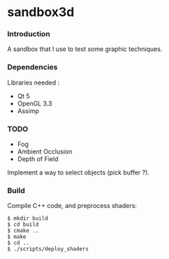 sandbox3d
=========

### Introduction

A sandbox that I use to test some graphic techniques.

### Dependencies

Libraries needed :
- Qt 5
- OpenGL 3.3
- Assimp

### TODO

- Fog
- Ambient Occlusion
- Depth of Field

Implement a way to select objects (pick buffer ?).

### Build

Compile C++ code, and preprocess shaders:
```
$ mkdir build
$ cd build
$ cmake ..
$ make
$ cd ..
$ ./scripts/deploy_shaders
```
